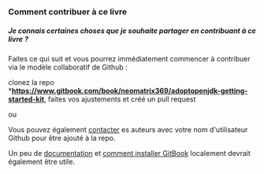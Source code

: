 ### Comment contribuer à ce livre

##### Je connais certaines choses que je souhaite partager en contribuant à ce livre ?

Faites ce qui suit et vous pourrez immédiatement commencer à contribuer via le modèle collaboratif de Github :

clonez la repo ***https://www.gitbook.com/book/neomatrix369/adoptopenjdk-getting-started-kit**, faites vos ajustements et créé un pull request

ou 

Vous pouvez également [contacter](https://www.gitbook.com/book/neomatrix369/adoptopenjdk-getting-started-kit/contact) es auteurs avec votre nom d'utilisateur Github pour être ajouté à la repo.

Un peu de [documentation](http://help.gitbook.com/) et [comment installer GitBook](https://github.com/GitbookIO/gitbook) localement devrait également être utile.